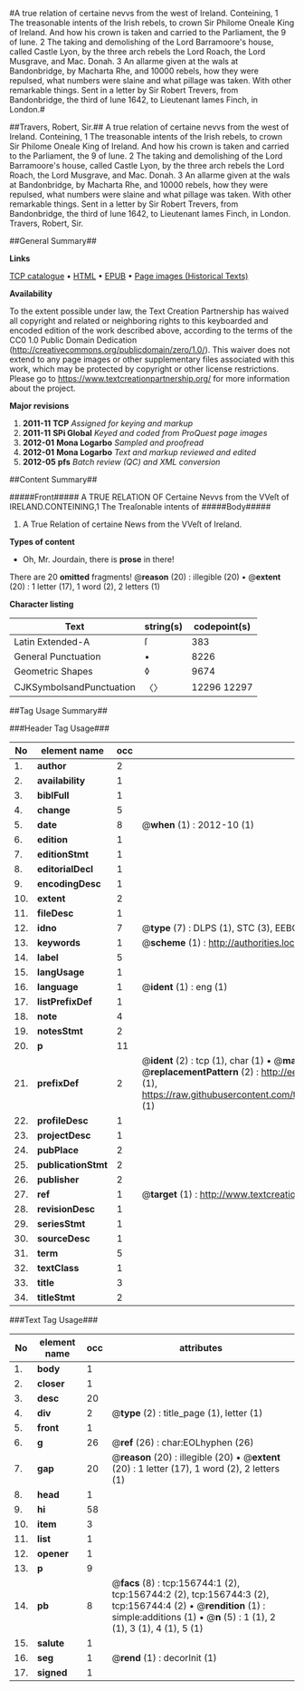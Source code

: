 #A true relation of certaine nevvs from the west of Ireland. Conteining, 1 The treasonable intents of the Irish rebels, to crown Sir Philome Oneale King of Ireland. And how his crown is taken and carried to the Parliament, the 9 of Iune. 2 The taking and demolishing of the Lord Barramoore's house, called Castle Lyon, by the three arch rebels the Lord Roach, the Lord Musgrave, and Mac. Donah. 3 An allarme given at the wals at Bandonbridge, by Macharta Rhe, and 10000 rebels, how they were repulsed, what numbers were slaine and what pillage was taken. With other remarkable things. Sent in a letter by Sir Robert Trevers, from Bandonbridge, the third of Iune 1642, to Lieutenant Iames Finch, in London.#

##Travers, Robert, Sir.##
A true relation of certaine nevvs from the west of Ireland. Conteining, 1 The treasonable intents of the Irish rebels, to crown Sir Philome Oneale King of Ireland. And how his crown is taken and carried to the Parliament, the 9 of Iune. 2 The taking and demolishing of the Lord Barramoore's house, called Castle Lyon, by the three arch rebels the Lord Roach, the Lord Musgrave, and Mac. Donah. 3 An allarme given at the wals at Bandonbridge, by Macharta Rhe, and 10000 rebels, how they were repulsed, what numbers were slaine and what pillage was taken. With other remarkable things. Sent in a letter by Sir Robert Trevers, from Bandonbridge, the third of Iune 1642, to Lieutenant Iames Finch, in London.
Travers, Robert, Sir.

##General Summary##

**Links**

[TCP catalogue](http://www.ota.ox.ac.uk/tcp/)  • 
[HTML](http://tei.it.ox.ac.uk/tcp/Texts-HTML/free/A94/A94828.html)  • 
[EPUB](http://tei.it.ox.ac.uk/tcp/Texts-EPUB/free/A94/A94828.epub) • 
[Page images (Historical Texts)](https://historicaltexts.jisc.ac.uk/eebo-99859831e)

**Availability**

To the extent possible under law, the Text Creation Partnership has waived all copyright and related or neighboring rights to this keyboarded and encoded edition of the work described above, according to the terms of the CC0 1.0 Public Domain Dedication (http://creativecommons.org/publicdomain/zero/1.0/). This waiver does not extend to any page images or other supplementary files associated with this work, which may be protected by copyright or other license restrictions. Please go to https://www.textcreationpartnership.org/ for more information about the project.

**Major revisions**

1. __2011-11__ __TCP__ *Assigned for keying and markup*
1. __2011-11__ __SPi Global__ *Keyed and coded from ProQuest page images*
1. __2012-01__ __Mona Logarbo__ *Sampled and proofread*
1. __2012-01__ __Mona Logarbo__ *Text and markup reviewed and edited*
1. __2012-05__ __pfs__ *Batch review (QC) and XML conversion*

##Content Summary##

#####Front#####
A TRUE RELATION OF Certaine Nevvs from the VVeſt of IRELAND.CONTEINING,1 The Treaſonable intents of 
#####Body#####

1. A True Relation of certaine News from the VVeſt of Ireland.

**Types of content**

  * Oh, Mr. Jourdain, there is **prose** in there!

There are 20 **omitted** fragments! 
 @__reason__ (20) : illegible (20)  •  @__extent__ (20) : 1 letter (17), 1 word (2), 2 letters (1)

**Character listing**


|Text|string(s)|codepoint(s)|
|---|---|---|
|Latin Extended-A|ſ|383|
|General Punctuation|•|8226|
|Geometric Shapes|◊|9674|
|CJKSymbolsandPunctuation|〈〉|12296 12297|

##Tag Usage Summary##

###Header Tag Usage###

|No|element name|occ|attributes|
|---|---|---|---|
|1.|__author__|2||
|2.|__availability__|1||
|3.|__biblFull__|1||
|4.|__change__|5||
|5.|__date__|8| @__when__ (1) : 2012-10 (1)|
|6.|__edition__|1||
|7.|__editionStmt__|1||
|8.|__editorialDecl__|1||
|9.|__encodingDesc__|1||
|10.|__extent__|2||
|11.|__fileDesc__|1||
|12.|__idno__|7| @__type__ (7) : DLPS (1), STC (3), EEBO-CITATION (1), PROQUEST (1), VID (1)|
|13.|__keywords__|1| @__scheme__ (1) : http://authorities.loc.gov/ (1)|
|14.|__label__|5||
|15.|__langUsage__|1||
|16.|__language__|1| @__ident__ (1) : eng (1)|
|17.|__listPrefixDef__|1||
|18.|__note__|4||
|19.|__notesStmt__|2||
|20.|__p__|11||
|21.|__prefixDef__|2| @__ident__ (2) : tcp (1), char (1)  •  @__matchPattern__ (2) : ([0-9\-]+):([0-9IVX]+) (1), (.+) (1)  •  @__replacementPattern__ (2) : http://eebo.chadwyck.com/downloadtiff?vid=$1&page=$2 (1), https://raw.githubusercontent.com/textcreationpartnership/Texts/master/tcpchars.xml#$1 (1)|
|22.|__profileDesc__|1||
|23.|__projectDesc__|1||
|24.|__pubPlace__|2||
|25.|__publicationStmt__|2||
|26.|__publisher__|2||
|27.|__ref__|1| @__target__ (1) : http://www.textcreationpartnership.org/docs/. (1)|
|28.|__revisionDesc__|1||
|29.|__seriesStmt__|1||
|30.|__sourceDesc__|1||
|31.|__term__|5||
|32.|__textClass__|1||
|33.|__title__|3||
|34.|__titleStmt__|2||


###Text Tag Usage###

|No|element name|occ|attributes|
|---|---|---|---|
|1.|__body__|1||
|2.|__closer__|1||
|3.|__desc__|20||
|4.|__div__|2| @__type__ (2) : title_page (1), letter (1)|
|5.|__front__|1||
|6.|__g__|26| @__ref__ (26) : char:EOLhyphen (26)|
|7.|__gap__|20| @__reason__ (20) : illegible (20)  •  @__extent__ (20) : 1 letter (17), 1 word (2), 2 letters (1)|
|8.|__head__|1||
|9.|__hi__|58||
|10.|__item__|3||
|11.|__list__|1||
|12.|__opener__|1||
|13.|__p__|9||
|14.|__pb__|8| @__facs__ (8) : tcp:156744:1 (2), tcp:156744:2 (2), tcp:156744:3 (2), tcp:156744:4 (2)  •  @__rendition__ (1) : simple:additions (1)  •  @__n__ (5) : 1 (1), 2 (1), 3 (1), 4 (1), 5 (1)|
|15.|__salute__|1||
|16.|__seg__|1| @__rend__ (1) : decorInit (1)|
|17.|__signed__|1||
